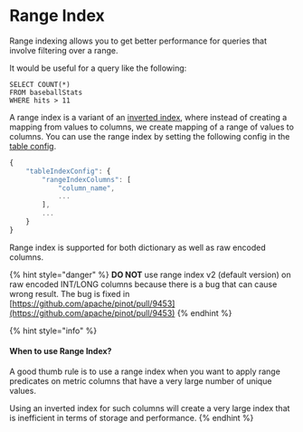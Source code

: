# Range Index

Range indexing allows you to get better performance for queries that involve filtering over a range.

It would be useful for a query like the following:

```
SELECT COUNT(*) 
FROM baseballStats 
WHERE hits > 11
```

A range index is a variant of an [inverted index](https://docs.pinot.apache.org/basics/indexing/inverted-index), where instead of creating a mapping from values to columns, we create mapping of a range of values to columns. You can use the range index by setting the following config in the [table config](../../configuration-reference/table.md).

```javascript
{
    "tableIndexConfig": {
        "rangeIndexColumns": [
            "column_name",
            ...
        ],
        ...
    }
}
```

Range index is supported for both dictionary as well as raw encoded columns.

{% hint style="danger" %}
**DO NOT** use range index v2 (default version) on raw encoded INT/LONG columns because there is a bug that can cause wrong result. The bug is fixed in [https://github.com/apache/pinot/pull/9453](https://github.com/apache/pinot/pull/9453)
{% endhint %}

{% hint style="info" %}
#### When to use Range Index?

A good thumb rule is to use a range index when you want to apply range predicates on metric columns that have a very large number of unique values.

Using an inverted index for such columns will create a very large index that is inefficient in terms of storage and performance.
{% endhint %}
